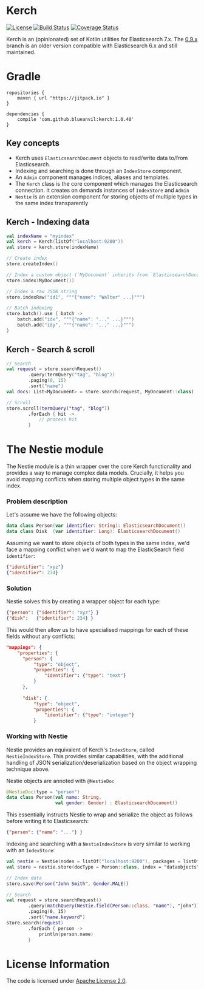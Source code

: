 # Kerch
[![License](https://img.shields.io/badge/License-Apache%202.0-blue.svg)](https://opensource.org/licenses/Apache-2.0)
[![Build Status](https://travis-ci.com/blueanvil/kerch.svg?branch=master)](https://travis-ci.com/blueanvil/kerch)
[![Coverage Status](https://coveralls.io/repos/github/blueanvil/kerch/badge.svg?branch=master)](https://coveralls.io/github/blueanvil/kerch?branch=master)

Kerch is an (opinionated) set of Kotlin utilities for Elasticsearch 7.x. The [0.9.x](https://github.com/blueanvil/kerch/tree/0.9.x) branch is an older version compatible with Elasticsearch 6.x and still maintained.

# Gradle

```
repositories {
    maven { url "https://jitpack.io" }
}

dependencies {
    compile 'com.github.blueanvil:kerch:1.0.40'
}
```

## Key concepts
* Kerch uses `ElasticsearchDocument` objects to read/write data to/from Elasticsearch.
* Indexing and searching is done through an `IndexStore` component.
* An `Admin` component manages indices, aliases and templates.
* The `Kerch` class is the core component which manages the Elasticsearch connection. It creates on demands instances of `IndexStore` and `Admin` 
* `Nestie` is an extension component for storing objects of multiple types in the same index transparently 

## Kerch - Indexing data
```kotlin
val indexName = "myindex"
val kerch = Kerch(listOf("localhost:9200"))
val store = kerch.store(indexName)

// Create index
store.createIndex()

// Index a custom object (`MyDocument` inherits from `ElasticsearchDocument`)
store.index(MyDocument())

// Index a raw JSON string
store.indexRaw("id1", """{"name": "Walter" ...}""")

// Batch indexing
store.batch().use { batch ->
    batch.add("idx", """{"name": "..." ...}""")
    batch.add("idy", """{"name": "..." ...}""")
}
```

## Kerch - Search & scroll
```kotlin
// Search
val request = store.searchRequest()
        .query(termQuery("tag", "blog"))
        .paging(0, 15)
        .sort("name")
val docs: List<MyDocument> = store.search(request, MyDocument::class)

// Scroll
store.scroll(termQuery("tag", "blog"))
        .forEach { hit ->
            // process hit
        }
```

# The Nestie module
The Nestie module is a thin wrapper over the core Kerch functionality and provides a way to manage complex
data models. Crucially, it helps you avoid mapping conflicts when storing multiple object types in the same index.

### Problem description
Let's assume we have the following objects:
```kotlin
data class Person(var identifier: String): ElasticsearchDocument()
data class Disk  (var identifier: Long): ElasticsearchDocument()
```

Assuming we want to store objects of both types in the same index, we'd face a mapping conflict when we'd want to map the ElasticSearch
field `identifier`:
```json
{"identifier": "xyz"}
{"identifier": 234}
```
### Solution
Nestie solves this by creating a wrapper object for each type:
```json
{"person": {"identifier": "xyz"} }
{"disk":   {"identifier": 234} }
``` 

This would then allow us to have specialised mappings for each of these fields without any conflicts:
```json
"mappings": {
    "properties": {
      "person": {
          "type": "object",
          "properties": {
              "identifier": {"type": "text"}
          }
      },
      
      "disk": {
          "type": "object",
          "properties": {
              "identifier": {"type": "integer"}
          }
```

### Working with Nestie
Nestie provides an equivalent of Kerch's `IndexStore`, called `NestieIndexStore`. This provides similar capabilities, with the additional handling
of JSON serialization/deserialization based on the object wrapping technique above. 

Nestie objects are annoted with `@NestieDoc`
```kotlin
@NestieDoc(type = "person")
data class Person(val name: String,
                  val gender: Gender) : ElasticsearchDocument()
```
This essentially instructs Nestie to wrap and serialize the object as follows before writing it to Elasticsearch:
```json
{"person": {"name": "..."} }
```

Indexing and searching with a `NestieIndexStore` is very similar to working with an `IndexStore`:
```kotlin
val nestie = Nestie(nodes = listOf("localhost:9200"), packages = listOf("com.blueanvil"))
val store = nestie.store(docType = Person::class, index = "dataobjects")

// Index data
store.save(Person("John Smith", Gender.MALE))

// Search
val request = store.searchRequest()
        .query(matchQuery(Nestie.field(Person::class, "name"), "john"))
        .paging(0, 15)
        .sort("name.keyword")
store.search(request)
        .forEach { person ->
            println(person.name)
        }
```

# License Information
The code is licensed under [Apache License 2.0](https://www.apache.org/licenses/LICENSE-2.0).
